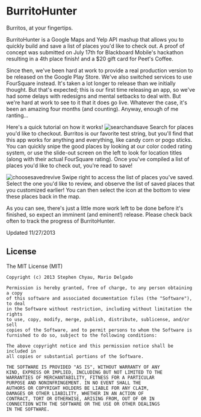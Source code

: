 BurritoHunter
=============

Burritos, at your fingertips.  

BurritoHunter is a Google Maps and Yelp API mashup that allows you to quickly build and save a list of places you'd like to check out.  A proof of concept was submitted on July 17th for Blackboard Mobile's hackathon resulting in a 4th place finish!  and a $20 gift card for Peet's Coffee.  

Since then, we've been hard at work to provide a real production version to be released on the Google Play Store.  We've also switched services to use FourSquare instead.  It's taken a lot longer to release than we initially thought.  But that's expected; this is our first time releasing an app, so we've had some delays with redesigns and mental setbacks to deal with.  But we're hard at work to see to it that it does go live.  Whatever the case, it's been an amazing four months (and counting).  Anyway, enough of me ranting...

Here's a quick tutorial on how it works!
![searchandsave](https://raw.github.com/schyau/burritohunter/master/com.potato.burritohunter/11:27%20bh%20previews/compiled%20shots/searchandsave.png)
Search for places you'd like to checkout.  Burritos is our favorite test string, but you'll find that this app works for anything and everything, like candy corn or pogo sticks.  You can quickly snipe the good places by looking at our color coded rating system, or use the slide-out screen on the left to look for location titles (along with their actual FourSquare rating).  Once you've compiled a list of places you'd like to check out, you're read to save!


![choosesavedrevive](https://raw.github.com/schyau/burritohunter/master/com.potato.burritohunter/11:27%20bh%20previews/compiled%20shots/choosesavedrevive.png)
Swipe right to access the list of places you've saved.  Select the one you'd like to review, and observe the list of saved places that you customized earlier!  You can then select the icon at the bottom to view these places back in the map.



As you can see, there's just a little more work left to be done before it's finished, so expect an imminent (and eminent!) release. Please check back often to track the progress of BurritoHunter.

Updated 11/27/2013

## License
The MIT License (MIT)

    Copyright (c) 2013 Stephen Chyau, Mario Delgado

    Permission is hereby granted, free of charge, to any person obtaining a copy
    of this software and associated documentation files (the "Software"), to deal
    in the Software without restriction, including without limitation the rights
    to use, copy, modify, merge, publish, distribute, sublicense, and/or sell
    copies of the Software, and to permit persons to whom the Software is
    furnished to do so, subject to the following conditions:

    The above copyright notice and this permission notice shall be included in
    all copies or substantial portions of the Software.

    THE SOFTWARE IS PROVIDED "AS IS", WITHOUT WARRANTY OF ANY
    KIND, EXPRESS OR IMPLIED, INCLUDING BUT NOT LIMITED TO THE
    WARRANTIES OF MERCHANTABILITY, FITNESS FOR A PARTICULAR 
    PURPOSE AND NONINFRINGEMENT. IN NO EVENT SHALL THE
    AUTHORS OR COPYRIGHT HOLDERS BE LIABLE FOR ANY CLAIM,
    DAMAGES OR OTHER LIABILITY, WHETHER IN AN ACTION OF
    CONTRACT, TORT OR OTHERWISE, ARISING FROM, OUT OF OR IN
    CONNECTION WITH THE SOFTWARE OR THE USE OR OTHER DEALINGS
    IN THE SOFTWARE.
